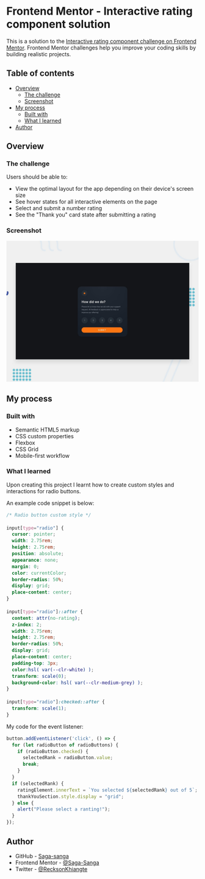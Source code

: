 # Frontend Mentor - Interactive rating component solution

This is a solution to the [Interactive rating component challenge on Frontend Mentor](https://www.frontendmentor.io/challenges/interactive-rating-component-koxpeBUmI). Frontend Mentor challenges help you improve your coding skills by building realistic projects. 

## Table of contents

- [Overview](#overview)
  - [The challenge](#the-challenge)
  - [Screenshot](#screenshot)
- [My process](#my-process)
  - [Built with](#built-with)
  - [What I learned](#what-i-learned)
- [Author](#author)

## Overview

### The challenge

Users should be able to:

- View the optimal layout for the app depending on their device's screen size
- See hover states for all interactive elements on the page
- Select and submit a number rating
- See the "Thank you" card state after submitting a rating

### Screenshot

![Screenshot Image](./images/desktop-preview.jpg)

## My process

### Built with

- Semantic HTML5 markup
- CSS custom properties
- Flexbox
- CSS Grid
- Mobile-first workflow

### What I learned

Upon creating this project I learnt how to create custom styles and interactions for radio buttons.

An example code snippet is below:

```css
/* Radio button custom style */

input[type="radio"] {
  cursor: pointer;
  width: 2.75rem;
  height: 2.75rem;
  position: absolute;
  appearance: none;
  margin: 0;
  color: currentColor;
  border-radius: 50%;
  display: grid;
  place-content: center;
}

input[type="radio"]::after {
  content: attr(no-rating);
  z-index: 2;
  width: 2.75rem;
  height: 2.75rem;
  border-radius: 50%;
  display: grid;
  place-content: center;
  padding-top: 3px;
  color:hsl( var(--clr-white) );
  transform: scale(0);
  background-color: hsl( var(--clr-medium-grey) );
}

input[type="radio"]:checked::after {
  transform: scale(1);
}
```

My code for the event listener:

```js
button.addEventListener('click', () => {
  for (let radioButton of radioButtons) {
    if (radioButton.checked) {
      selectedRank = radioButton.value;
      break;
    }
  }
  if (selectedRank) {
    ratingElement.innerText = `You selected ${selectedRank} out of 5`;
    thankYouSection.style.display = "grid";
  } else {
    alert("Please select a ranting!");
  }
});
```

## Author

- GitHub - [Saga-sanga](https://github.com/Saga-sanga)
- Frontend Mentor - [@Saga-Sanga](https://www.frontendmentor.io/profile/Saga-sanga)
- Twitter - [@RecksonKhiangte](https://twitter.com/RecksonKhiangte)

